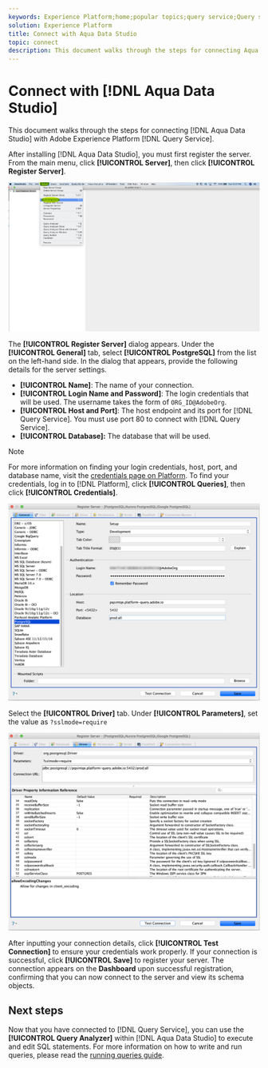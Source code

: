 ```yaml
---
keywords: Experience Platform;home;popular topics;query service;Query service;Aqua Data Studio;Aqua data studio;connect to query service;
solution: Experience Platform
title: Connect with Aqua Data Studio
topic: connect
description: This document walks through the steps for connecting Aqua Data Studio with Adobe Experience Platform Query Service.
---
```


# Connect with [!DNL Aqua Data Studio]

This document walks through the steps for connecting [!DNL Aqua Data Studio] with Adobe Experience Platform [!DNL Query Service].

After installing [!DNL Aqua Data Studio], you must first register the server. From the main menu, click **[!UICONTROL Server]**, then click **[!UICONTROL Register Server]**.

![](../images/clients/aqua-data-studio/register-server.png)

The **[!UICONTROL Register Server]** dialog appears. Under the **[!UICONTROL General]** tab, select **[!UICONTROL PostgreSQL]** from the list on the left-hand side. In the dialog that appears, provide the following details for the server settings.

- **[!UICONTROL Name]**: The name of your connection.
- **[!UICONTROL Login Name and Password]**: The login credentials that will be used. The username takes the form of `ORG_ID@AdobeOrg`.
- **[!UICONTROL Host and Port]**: The host endpoint and its port for [!DNL Query Service]. You must use port 80 to connect with [!DNL Query Service].
- **[!UICONTROL Database]:** The database that will be used.

>[!NOTE]
>
>For more information on finding your login credentials, host, port, and database name, visit the [credentials page on Platform](https://platform.adobe.com/query/configuration). To find your credentials, log in to [!DNL Platform], click **[!UICONTROL Queries]**, then click **[!UICONTROL Credentials]**.

![](../images/clients/aqua-data-studio/register-server-general-tab.png)

Select the **[!UICONTROL Driver]** tab. Under **[!UICONTROL Parameters]**, set the value as `?sslmode=require`

![](../images/clients/aqua-data-studio/register-server-driver-tab.png)

After inputting your connection details, click **[!UICONTROL Test Connection]** to ensure your credentials work properly. If your connection is successful, click **[!UICONTROL Save]** to register your server. The connection appears on the **Dashboard** upon successful registration, confirming that you can now connect to the server and view its schema objects.

## Next steps

Now that you have connected to [!DNL Query Service], you can use the **[!UICONTROL Query Analyzer]** within [!DNL Aqua Data Studio] to execute and edit SQL statements. For more information on how to write and run queries, please read the [running queries guide](../creating-queries/creating-queries.md).